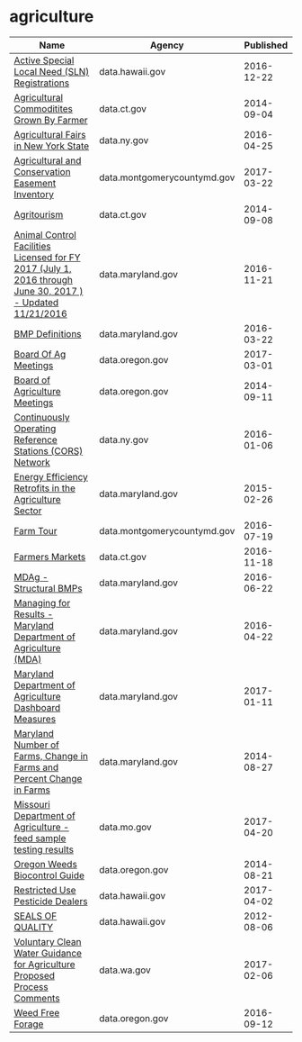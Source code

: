 # agriculture

Name | Agency | Published
---- | ---- | ---------
[Active Special Local Need (SLN) Registrations](../datasets/34xi-94yi.md) | data.hawaii.gov | 2016-12-22
[Agricultural Commoditites Grown By Farmer](../datasets/hma6-9xbg.md) | data.ct.gov | 2014-09-04
[Agricultural Fairs in New York State](../datasets/wcwd-s5vt.md) | data.ny.gov | 2016-04-25
[Agricultural and Conservation Easement Inventory](../datasets/jh6m-rvdj.md) | data.montgomerycountymd.gov | 2017-03-22
[Agritourism](../datasets/q79s-2vp7.md) | data.ct.gov | 2014-09-08
[Animal Control Facilities Licensed for FY 2017 (July 1, 2016 through June 30, 2017 ) - Updated 11/21/2016](../datasets/7ntz-mz5d.md) | data.maryland.gov | 2016-11-21
[BMP Definitions](../datasets/rm5m-2b2j.md) | data.maryland.gov | 2016-03-22
[Board Of Ag Meetings](../datasets/peu4-h785.md) | data.oregon.gov | 2017-03-01
[Board of Agriculture Meetings](../datasets/n98t-fehm.md) | data.oregon.gov | 2014-09-11
[Continuously Operating Reference Stations (CORS) Network](../datasets/j7t6-d8a8.md) | data.ny.gov | 2016-01-06
[Energy Efficiency Retrofits in the Agriculture Sector](../datasets/9fqr-i344.md) | data.maryland.gov | 2015-02-26
[Farm Tour](../datasets/pc9u-imet.md) | data.montgomerycountymd.gov | 2016-07-19
[Farmers Markets](../datasets/qkcc-8trv.md) | data.ct.gov | 2016-11-18
[MDAg - Structural BMPs](../datasets/6xeb-v5qh.md) | data.maryland.gov | 2016-06-22
[Managing for Results - Maryland Department of Agriculture (MDA)](../datasets/85fh-5hyc.md) | data.maryland.gov | 2016-04-22
[Maryland Department of Agriculture Dashboard Measures](../datasets/c8in-uuu9.md) | data.maryland.gov | 2017-01-11
[Maryland Number of Farms, Change in Farms and Percent Change in Farms](../datasets/ewiz-p5uf.md) | data.maryland.gov | 2014-08-27
[Missouri Department of Agriculture - feed sample testing results](../datasets/y9w9-qkg2.md) | data.mo.gov | 2017-04-20
[Oregon Weeds Biocontrol Guide](../datasets/m8fv-efat.md) | data.oregon.gov | 2014-08-21
[Restricted Use Pesticide Dealers](../datasets/cai8-hwet.md) | data.hawaii.gov | 2017-04-02
[SEALS OF QUALITY](../datasets/usck-9d9m.md) | data.hawaii.gov | 2012-08-06
[Voluntary Clean Water Guidance for Agriculture Proposed Process Comments](../datasets/ferj-zqte.md) | data.wa.gov | 2017-02-06
[Weed Free Forage](../datasets/rakx-9znf.md) | data.oregon.gov | 2016-09-12

